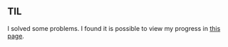 ## TIL

I solved some problems. I found it is possible to view my progress in [this page](https://kenkoooo.com/atcoder/#/user/yhi). 
